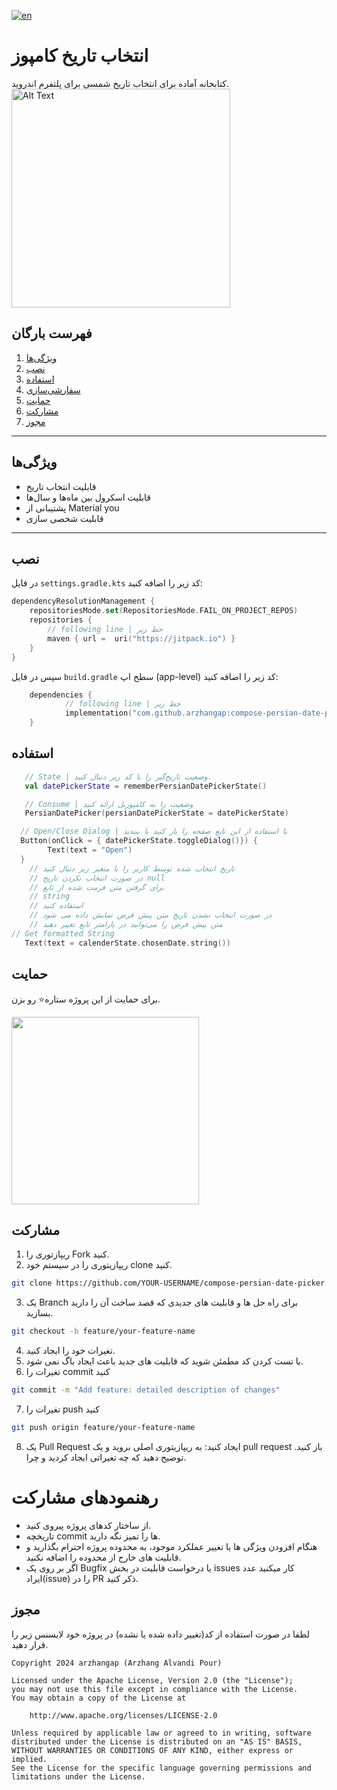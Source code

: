[![en](https://img.shields.io/badge/lang-eng-red.svg)](https://github.com/arzhangap/compose-persian-date-picker/blob/master/README.md)  
# انتخاب تاریخ کامپوز

کتابخانه آماده برای انتخاب تاریخ شمسی برای پلتفرم اندروید.
<img src="https://github.com/user-attachments/assets/e7fcb14b-a40b-46b5-98cb-69921f16967e" alt="Alt Text" width="350" />

## فهرست بارگان
1. [ویژگی‌ها](#ویژگیها)
2. [نصب](#نصب)
3. [استفاده](#استفاده)
4. [سفارشی‌سازی](#سفارشی‌سازی)
5. [حمایت](#حمایت)
6. [مشارکت](#مشارکت)
7. [مجوز](#مجوز)

---

## ویژگی‌ها

- قابلیت انتخاب تاریخ
- قابلیت اسکرول بین ماه‌ها و سال‌ها
- پشتیبانی از Material you
- قابلیت شخصی سازی

---

## نصب
در فایل `settings.gradle.kts` کد زیر را اضافه کنید:
```kts
dependencyResolutionManagement {
    repositoriesMode.set(RepositoriesMode.FAIL_ON_PROJECT_REPOS)
    repositories {
        // following line | خط زیر
        maven { url =  uri("https://jitpack.io") }
    }
}
```

سپس در فایل `build.gradle` سطح اپ (app-level) کد زیر را اضافه کنید:

```kts
    dependencies {
            // following line | خط زیر
            implementation("com.github.arzhangap:compose-persian-date-picker:1.0.0")
    } 
```


## استفاده 

```kotlin
   // State | وضعیت تاریخ‌گیر را با کد زیر دنبال کنید.
   val datePickerState = rememberPersianDatePickerState()

   // Consume | وضعیت را به کامپوزبل ارائه کنید
   PersianDatePicker(persianDatePickerState = datePickerState)

  // Open/Close Dialog | با استفاده از این تابع صفحه را باز کنید یا ببندید
  Button(onClick = { datePickerState.toggleDialog()}) {
        Text(text = "Open")
  }
    // تاریخ انتخاب شده توسط کاربر را با متغیر زیر دنبال کنید
    // در صورت انتخاب نکردن تاریخ null
    // برای گرفتن متن فرمت شده از تابع 
    // string
    // استفاده کنید
    // در صورت انتخاب نشدن تاریخ متن پیش فرض نمایش داده می شود
    // متن پیش فرض را می‌توانید در پارامتر تابع تغییر دهید
// Get formatted String
   Text(text = calenderState.chosenDate.string())
```

## حمایت

برای حمایت از این پروژه ستاره⭐ رو بزن.

<a href="https://www.coffeebede.com/arzhangap">
    <img class="img-fluid" src="https://coffeebede.ir/DashboardTemplateV2/app-assets/images/banner/default-yellow.svg" width="300" />
</a>

## مشارکت
1. ریپازتوری را Fork کنید.
2. ریپازیتوری را در سیستم خود clone کنید.
``` bash
git clone https://github.com/YOUR-USERNAME/compose-persian-date-picker.git
```
3. یک Branch برای راه حل ها و قابلیت های جدیدی که قصد ساخت آن را دارید بسازید.
``` bash
git checkout -b feature/your-feature-name
```
4. تغیرات خود را ایجاد کنید.
5. با تست کردن کد مطمئن شوید که قابلیت های جدید باعث ایجاد باگ نمی شود.
6. تغیرات را commit کنید
```bash
git commit -m "Add feature: detailed description of changes"
```
7. تغیرات را push کنید
```bash
git push origin feature/your-feature-name
```
8. یک Pull Request ایجاد کنید: به ریپازیتوری اصلی بروید و یک pull request باز کنید. توضیح دهید که چه تغیراتی ایجاد کردید و چرا.

# رهنمودهای مشارکت
- از ساختار کدهای پروژه پیروی کنید.
- تاریخچه commit ها را تمیز نگه دارید.
- هنگام افزودن ویژگی ها یا تغییر عملکرد موجود، به محدوده پروژه احترام بگذارید و قابلیت های خارج از محدوده را اضافه نکنید.
- اگر بر روی یک Bugfix یا درخواست قابلیت در بخش issues کار میکنید عدد ایراد(issue) را در PR ذکر کنید.


## مجوز
لطفا در صورت استفاده از کد(تغییر داده شده یا نشده) در پروژه خود لایسنس زیر را قرار دهید.

```
Copyright 2024 arzhangap (Arzhang Alvandi Pour)

Licensed under the Apache License, Version 2.0 (the "License");
you may not use this file except in compliance with the License.
You may obtain a copy of the License at

    http://www.apache.org/licenses/LICENSE-2.0

Unless required by applicable law or agreed to in writing, software
distributed under the License is distributed on an "AS IS" BASIS,
WITHOUT WARRANTIES OR CONDITIONS OF ANY KIND, either express or implied.
See the License for the specific language governing permissions and
limitations under the License.
```
